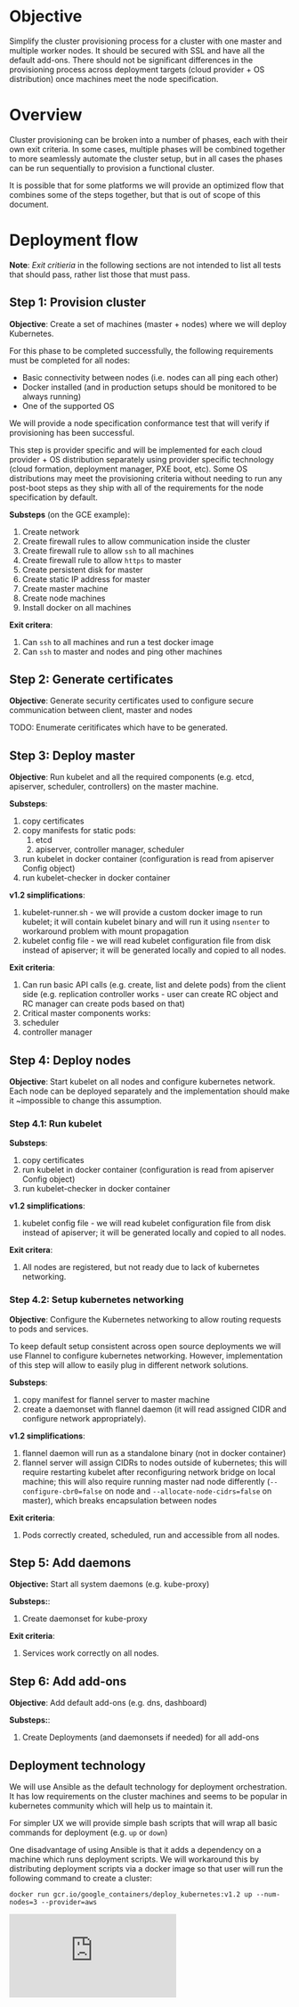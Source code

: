 # Objective

Simplify the cluster provisioning process for a cluster with one master and multiple worker nodes.
It should be secured with SSL and have all the default add-ons. There should not be significant
differences in the provisioning process across deployment targets (cloud provider + OS distribution)
once machines meet the node specification.

# Overview

Cluster provisioning can be broken into a number of phases, each with their own exit criteria.
In some cases, multiple phases will be combined together to more seamlessly automate the cluster setup,
but in all cases the phases can be run sequentially to provision a functional cluster.

It is possible that for some platforms we will provide an optimized flow that combines some of the steps
together, but that is out of scope of this document.

# Deployment flow

**Note**: _Exit critieria_ in the following sections are not intended to list all tests that should pass,
rather list those that must pass.

## Step 1: Provision cluster

**Objective**: Create a set of machines (master + nodes) where we will deploy Kubernetes.

For this phase to be completed successfully, the following requirements must be completed for all nodes:
- Basic connectivity between nodes (i.e. nodes can all ping each other)
- Docker installed (and in production setups should be monitored to be always running)
- One of the supported OS

We will provide a node specification conformance test that will verify if provisioning has been successful.

This step is provider specific and will be implemented for each cloud provider + OS distribution separately
using provider specific technology (cloud formation, deployment manager, PXE boot, etc).
Some OS distributions may meet the provisioning criteria without needing to run any post-boot steps as they
ship with all of the requirements for the node specification by default.

**Substeps** (on the GCE example):

1. Create network
2. Create firewall rules to allow communication inside the cluster
3. Create firewall rule to allow ```ssh``` to all machines
4. Create firewall rule to allow ```https``` to master
5. Create persistent disk for master
6. Create static IP address for master
7. Create master machine
8. Create node machines
9. Install docker on all machines

**Exit critera**:

1. Can ```ssh``` to all machines and run a test docker image
2. Can ```ssh``` to master and nodes and ping other machines

## Step 2: Generate certificates

**Objective**: Generate security certificates used to configure secure communication between client, master and nodes

TODO: Enumerate ceritificates which have to be generated.

## Step 3: Deploy master

**Objective**: Run kubelet and all the required components (e.g. etcd, apiserver, scheduler, controllers) on the master machine.

**Substeps**:

1. copy certificates
2. copy manifests for static pods:
	1. etcd
	2. apiserver, controller manager, scheduler
3. run kubelet in docker container (configuration is read from apiserver Config object)
4. run kubelet-checker in docker container

**v1.2 simplifications**:

1. kubelet-runner.sh - we will provide a custom docker image to run kubelet; it will contain
kubelet binary and will run it using ```nsenter``` to workaround problem with mount propagation
1. kubelet config file - we will read kubelet configuration file from disk instead of apiserver; it will
be generated locally and copied to all nodes.

**Exit criteria**:

1. Can run basic API calls (e.g. create, list and delete pods) from the client side (e.g. replication
controller works - user can create RC object and RC manager can create pods based on that)
2. Critical master components works:
  1. scheduler
  2. controller manager

## Step 4: Deploy nodes

**Objective**: Start kubelet on all nodes and configure kubernetes network.
Each node can be deployed separately and the implementation should make it ~impossible to change this assumption.

### Step 4.1: Run kubelet

**Substeps**:

1. copy certificates
2. run kubelet in docker container (configuration is read from apiserver Config object)
3. run kubelet-checker in docker container

**v1.2 simplifications**:

1. kubelet config file - we will read kubelet configuration file from disk instead of apiserver; it will
be generated locally and copied to all nodes.

**Exit critera**:

1. All nodes are registered, but not ready due to lack of kubernetes networking.

### Step 4.2: Setup kubernetes networking

**Objective**: Configure the Kubernetes networking to allow routing requests to pods and services.

To keep default setup consistent across open source deployments we will use Flannel to configure
kubernetes networking. However, implementation of this step will allow to easily plug in different
network solutions.

**Substeps**:

1. copy manifest for flannel server to master machine
2. create a daemonset with flannel daemon (it will read assigned CIDR and configure network appropriately).

**v1.2 simplifications**:

1. flannel daemon will run as a standalone binary (not in docker container)
2. flannel server will assign CIDRs to nodes outside of kubernetes; this will require restarting kubelet
after reconfiguring network bridge on local machine; this will also require running master nad node differently
(```--configure-cbr0=false``` on node and ```--allocate-node-cidrs=false``` on master), which breaks encapsulation
between nodes

**Exit criteria**:

1. Pods correctly created, scheduled, run and accessible from all nodes.

## Step 5: Add daemons

**Objective:** Start all system daemons (e.g. kube-proxy)

**Substeps:**:

1. Create daemonset for kube-proxy

**Exit criteria**:

1. Services work correctly on all nodes.

## Step 6: Add add-ons

**Objective**: Add default add-ons (e.g. dns, dashboard)

**Substeps:**:

1. Create Deployments (and daemonsets if needed) for all add-ons

## Deployment technology

We will use Ansible as the default technology for deployment orchestration. It has low requirements on the cluster machines
and seems to be popular in kubernetes community which will help us to maintain it.

For simpler UX we will provide simple bash scripts that will wrap all basic commands for deployment (e.g. ```up``` or ```down```)

One disadvantage of using Ansible is that it adds a dependency on a machine which runs deployment scripts. We will workaround
this by distributing deployment scripts via a docker image so that user will run the following command to create a cluster:

```docker run gcr.io/google_containers/deploy_kubernetes:v1.2 up --num-nodes=3 --provider=aws```


<!-- BEGIN MUNGE: GENERATED_ANALYTICS -->
[![Analytics](https://kubernetes-site.appspot.com/UA-36037335-10/GitHub/docs/proposals/cluster-deployment.md?pixel)]()
<!-- END MUNGE: GENERATED_ANALYTICS -->
